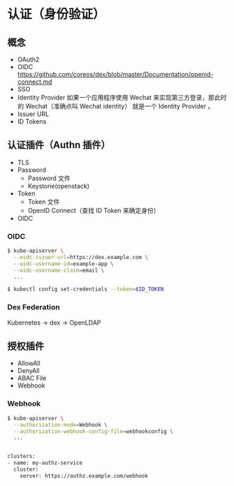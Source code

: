 # 认证（身份验证）


## 概念

* OAuth2
* OIDC
  https://github.com/coreos/dex/blob/master/Documentation/openid-connect.md
* SSO
* Identity Provider
  如果一个应用程序使用 Wechat 来实现第三方登录，那此时的 Wechat（准确点叫 Wechat identity） 就是一个 Identity Provider 。
* Issuer URL
* ID Tokens


## 认证插件（Authn 插件）

* TLS
* Password
  - Password 文件
  - Keystone(openstack)
* Token
  - Token 文件
  - OpenID Connect（查找 ID Token 来确定身份）
* OIDC

### OIDC

```bash
$ kube-apiserver \
  --oidc-issuer-url=https://dex.example.com \
  --oidc-username-id=example-app \
  --oidc-username-claim=email \
  ...

$ kubectl config set-credentials --token=$ID_TOKEN
```

### Dex Federation

Kubernetes -> dex -> OpenLDAP


## 授权插件

* AllowAll
* DenyAll
* ABAC File
* Webhook

### Webhook

```bash
$ kube-apiserver \
  --authorization-mode=Webhook \
  --authorization-webhook-config-file=webhookconfig \
  ...


clusters:
- name: my-authz-service
  cluster:
    server: https://authz.example.com/webhook
```

